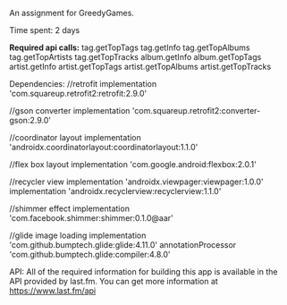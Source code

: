 An assignment for GreedyGames.

Time spent: 2 days

**Required api calls:**
tag.getTopTags
tag.getInfo
tag.getTopAlbums
tag.getTopArtists
tag.getTopTracks
album.getInfo
album.getTopTags
artist.getInfo
artist.getTopTags
artist.getTopAlbums
artist.getTopTracks

Dependencies:
//retrofit
implementation 'com.squareup.retrofit2:retrofit:2.9.0'

//gson converter
implementation 'com.squareup.retrofit2:converter-gson:2.9.0'

//coordinator layout
implementation 'androidx.coordinatorlayout:coordinatorlayout:1.1.0'

//flex box layout
implementation 'com.google.android:flexbox:2.0.1'

//recycler view
implementation 'androidx.viewpager:viewpager:1.0.0'
implementation 'androidx.recyclerview:recyclerview:1.1.0'

//shimmer effect
implementation 'com.facebook.shimmer:shimmer:0.1.0@aar'

//glide image loading
implementation 'com.github.bumptech.glide:glide:4.11.0'
annotationProcessor 'com.github.bumptech.glide:compiler:4.8.0'

API:
All of the required information for building this app is available in the API provided by last.fm. You can get more information at https://www.last.fm/api

